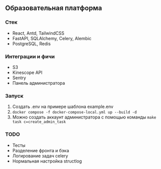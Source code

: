 ## Образовательная платформа
### Стек
- React, Antd, TailwindCSS
- FastAPI, SQLAlchemy, Celery, Alembic
- PostgreSQL, Redis
### Интеграции и фичи
- S3
- Kinescope API
- Sentry
- Панель администратора
### Запуск 
1. Создать .env на примере шаблона example.env
2. `docker compose -f docker-compose-local.yml up --build -d`
3. Можно создать аккаунт администратора с помощью команды `make task c=create_admin_task`

### TODO
- Тесты
- Разделение фронта и бэка
- Логирование задач celery
- Нормальная настройка structlog